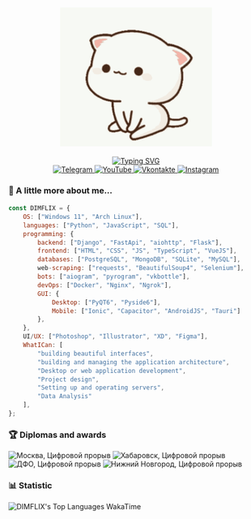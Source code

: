 <div align="center">
    <img width=300 src="https://github.com/DIMFLIX-OFFICIAL/DIMFLIX-OFFICIAL/blob/main/cat.gif?raw=true"/>    
    <br/>
    <br/>
    <a href="https://git.io/typing-svg"><img src="https://readme-typing-svg.demolab.com?font=Fira+Code&weight=500&size=25&pause=1000&color=BD73F7&center=true&vCenter=true&random=false&width=500&height=22&lines=Greetings%2C+wanderer!+I'm+DIMFLIX!" alt="Typing SVG" /></a>
</div>

<div align="center">
    <a href="https://t.me/dimflix_official">
        <img src="https://img.shields.io/badge/-Telegram-090909?style=for-the-badge&logo=telegram&logoColor=27A0D9" alt="Telegram"/>
    </a>
    <a href="https://www.youtube.com/DIMFLIX">
        <img src="https://img.shields.io/badge/-YouTube-090909?style=for-the-badge&logo=YouTube&logoColor=FF0000" alt="YouTube"/>
    </a>
    <a href="https://vk.com/dimflix_official">
        <img src="https://img.shields.io/badge/-Vkontakte-090909?style=for-the-badge&logo=Vk&logoColor=4F7DB3" alt="Vkontakte"/>
    </a>
    <a href="https://www.instagram.com/dimflix_official">
        <img src="https://img.shields.io/badge/-Instagram-090909?style=for-the-badge&logo=instagram&logoColor=B4068E" alt="Instagram"/>
    </a>
</div>

### 👻 A little more about me...  
```javascript
const DIMFLIX = {
    OS: ["Windows 11", "Arch Linux"],
    languages: ["Python", "JavaScript", "SQL"],
    programming: {
        backend: ["Django", "FastApi", "aiohttp", "Flask"],
        frontend: ["HTML", "CSS", "JS", "TypeScript", "VueJS"],
        databases: ["PostgreSQL", "MongoDB", "SQLite", "MySQL"],
        web-scraping: ["requests", "BeautifulSoup4", "Selenium"],
        bots: ["aiogram", "pyrogram", "vkbottle"],
        devOps: ["Docker", "Nginx", "Ngrok"],
        GUI: {
            Desktop: ["PyQT6", "Pyside6"],
            Mobile: ["Ionic", "Capacitor", "AndroidJS", "Tauri"]
        },
    },
    UI/UX: ["Photoshop", "Illustrator", "XD", "Figma"],
    WhatICan: [
        "building beautiful interfaces",
        "building and managing the application architecture",
        "Desktop or web application development",
        "Project design",
        "Setting up and operating servers",
        "Data Analysis"
    ],
};
```
### 🏆 Diplomas and awards
<img src="https://github.com/DIMFLIX-OFFICIAL/DIMFLIX-OFFICIAL/assets/112165977/03016dda-316b-402c-82c2-9ad3c8c499d2" width=200 alt="Москва, Цифровой прорыв"/>
<img src="https://github.com/DIMFLIX-OFFICIAL/DIMFLIX-OFFICIAL/assets/112165977/c8e0c4a6-3c5d-4434-b31e-0cc25a1df4cd" width=200 alt="Хабаровск, Цифровой прорыв"/>
<img src="https://github.com/DIMFLIX-OFFICIAL/DIMFLIX-OFFICIAL/assets/112165977/57792f61-dcbb-4b4d-9c41-7ce5950c30e3" width=200 alt="ДФО, Цифровой прорыв"/>
<img src="https://github.com/DIMFLIX-OFFICIAL/DIMFLIX-OFFICIAL/assets/112165977/87e008f4-3912-4295-a672-193b6f1c9639" width=200 alt="Нижний Новгород, Цифровой прорыв"/>


### 📊 Statistic
<img height="300px" alt="DIMFLIX's Top Languages WakaTime" src="https://camo.githubusercontent.com/25388f4c32fa5cf79dd1f19cfa61703786240e18074f507711d2291bbbf704d2/68747470733a2f2f6769746875622d726561646d652d73746174732e76657263656c2e6170702f6170692f77616b6174696d653f757365726e616d653d64696d666c6978267468656d653d7472616e73706172656e74267469746c655f636f6c6f723d35616362653926636f6c6f723d45334533453326746578745f636f6c6f723d44454445444526686964655f626f726465723d7472756526746578745f626f6c643d74727565266c61796f75743d636f6d70616374" /><br>
